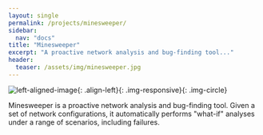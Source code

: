 ```yaml
---
layout: single
permalink: /projects/minesweeper/
sidebar:
  nav: "docs"
title: "Minesweeper"
excerpt: "A proactive network analysis and bug-finding tool..."
header:
  teaser: /assets/img/minesweeper.jpg
---
```

![left-aligned-image](../../assets/img/minesweeper.jpg){: .align-left}{: .img-responsive}{: .img-circle}

Minesweeper is a proactive network analysis and bug-finding tool. Given a set of network configurations, it automatically performs "what-if" analyses under a range of scenarios, including failures.
